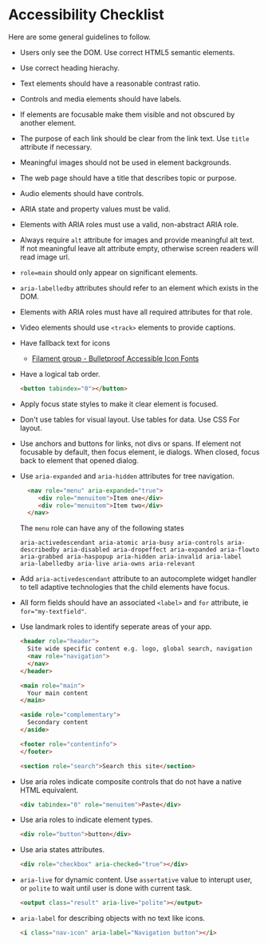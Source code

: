 # Accessibility Checklist

Here are some general guidelines to follow.

- Users only see the DOM. Use correct HTML5 semantic elements.
- Use correct heading hierachy.
- Text elements should have a reasonable contrast ratio.
- Controls and media elements should have labels.
- If elements are focusable make them visible and not obscured by another element.
- The purpose of each link should be clear from the link text. Use `title` attribute if necessary.
- Meaningful images should not be used in element backgrounds.
- The web page should have a title that describes topic or purpose.
- Audio elements should have controls.
- ARIA state and property values must be valid.
- Elements with ARIA roles must use a valid, non-abstract ARIA role.
- Always require `alt` attribute for images and provide meaningful alt text. If not meaningful leave alt attribute empty, otherwise screen readers will read image url.
- `role=main` should only appear on significant elements.
- `aria-labelledby` attributes should refer to an element which exists in the DOM.
- Elements with ARIA roles must have all required attributes for that role.
- Video elements should use `<track>` elements to provide captions.
- Have fallback text for icons
  - [Filament group - Bulletproof Accessible Icon Fonts](http://www.filamentgroup.com/lab/bulletproof_icon_fonts.html)
- Have a logical tab order.

  ```html
  <button tabindex="0"></button>
  ```
- Apply focus state styles to make it clear element is focused.
- Don't use tables for visual layout. Use tables for data. Use CSS For layout.
- Use anchors and buttons for links, not divs or spans. If element not focusable by default, then focus element, ie dialogs. When closed, focus back to element that opened dialog.
- Use `aria-expanded` and `aria-hidden` attributes for tree navigation.

  ```html
    <nav role="menu" aria-expanded="true">
       <div role="menuitem">Item one</div>
       <div role="menuitem">Item two</div>
    </nav>
  ```

  The `menu` role can have any of the following states

  ```
  aria-activedescendant aria-atomic aria-busy aria-controls aria-describedby aria-disabled aria-dropeffect aria-expanded aria-flowto aria-grabbed aria-haspopup aria-hidden aria-invalid aria-label aria-labelledby aria-live aria-owns aria-relevant
  ```
- Add `aria-activedescendant` attribute to an autocomplete widget handler to tell adaptive technologies that the child elements have focus.
- All form fields should have an associated `<label>` and `for` attribute, ie `for="my-textfield"`.
- Use landmark roles to identify seperate areas of your app.
  ```html
  <header role="header">
    Site wide specific content e.g. logo, global search, navigation
    <nav role="navigation">
    </nav>
  </header>

  <main role="main">
    Your main content
  </main>

  <aside role="complementary">
    Secondary content
  </aside>

  <footer role="contentinfo">
  </footer>
  ```
  ```html
  <section role="search">Search this site</section>
  ```
- Use aria roles indicate composite controls that do not have a native HTML equivalent.

    ```html
    <div tabindex="0" role="menuitem">Paste</div>
    ```
- Use aria roles to indicate element types.

    ```html
    <div role="button">button</div>
    ```
- Use aria states attributes.

    ```html
    <div role="checkbox" aria-checked="true"></div>
    ```
- `aria-live` for dynamic content. Use `assertative` value to interupt user, or `polite` to wait until user is done with current task.

    ```html
    <output class="result" aria-live="polite"></output>
    ```
- `aria-label` for describing objects with no text like icons.

    ```html
    <i class="nav-icon" aria-label="Navigation button"></i>
    ```
